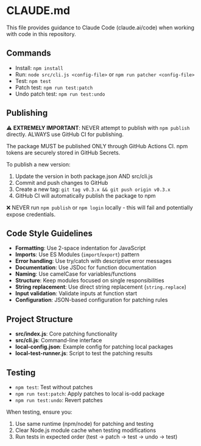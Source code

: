 # CLAUDE.md

This file provides guidance to Claude Code (claude.ai/code) when working with code in this repository.

## Commands
- Install: `npm install`
- Run: `node src/cli.js <config-file>` or `npm run patcher <config-file>`
- Test: `npm test`
- Patch test: `npm run test:patch`
- Undo patch test: `npm run test:undo`

## Publishing
⚠️ **EXTREMELY IMPORTANT**: NEVER attempt to publish with `npm publish` directly. ALWAYS use GitHub CI for publishing.

The package MUST be published ONLY through GitHub Actions CI. npm tokens are securely stored in GitHub Secrets.

To publish a new version:
1. Update the version in both package.json AND src/cli.js
2. Commit and push changes to GitHub
3. Create a new tag: `git tag v0.3.x && git push origin v0.3.x`
4. GitHub CI will automatically publish the package to npm

❌ NEVER run `npm publish` or `npm login` locally - this will fail and potentially expose credentials.

## Code Style Guidelines
- **Formatting**: Use 2-space indentation for JavaScript
- **Imports**: Use ES Modules (`import`/`export`) pattern
- **Error handling**: Use try/catch with descriptive error messages
- **Documentation**: Use JSDoc for function documentation
- **Naming**: Use camelCase for variables/functions
- **Structure**: Keep modules focused on single responsibilities
- **String replacement**: Use direct string replacement (`string.replace`)
- **Input validation**: Validate inputs at function start
- **Configuration**: JSON-based configuration for patching rules

## Project Structure
- **src/index.js**: Core patching functionality
- **src/cli.js**: Command-line interface
- **local-config.json**: Example config for patching local packages
- **local-test-runner.js**: Script to test the patching results

## Testing
- `npm test`: Test without patches
- `npm run test:patch`: Apply patches to local is-odd package
- `npm run test:undo`: Revert patches

When testing, ensure you:
1. Use same runtime (npm/node) for patching and testing
2. Clear Node.js module cache when testing modifications 
3. Run tests in expected order (test → patch → test → undo → test)